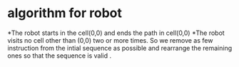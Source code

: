 # algorithm for robot

*The robot starts in the cell(0,0) and ends the path in cell(0,0)
*The robot visits no cell other than (0,0) two or more times.
So we remove as few instruction from the intial sequence as possible and rearrange the remaining ones so that the sequence is valid .

